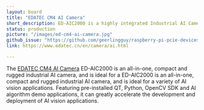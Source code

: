 ```yaml
---
layout: board
title: "EDATEC CM4 AI Camera"
short_description: ED-AIC2000 is a highly integrated Industrial AI Camera equipped with a fixed or liquid lens, LED illumination, Industrial grade image sensor and a Raspberry Pi Computer Module 4 (CM4).
status: production
picture: "/images/ed-cm4-ai-camera.jpg"
github_issue: "https://github.com/geerlingguy/raspberry-pi-pcie-devices/issues/524"
link: https://www.edatec.cn/en/camera/ai.html

---
```

The [EDATEC CM4 AI Camera](https://www.edatec.cn/en/camera/ai.html) ED-AIC2000 is an all-in-one, compact and rugged industrial AI camera, and is ideal for a ED-AIC2000 is an all-in-one, compact and rugged industrial AI camera, and is ideal for a variety of AI vision applications. Featuring pre-installed QT, Python, OpenCV SDK and AI algorithm demo applications, it can greatly accelerate the development and deployment of AI vision applications. 
